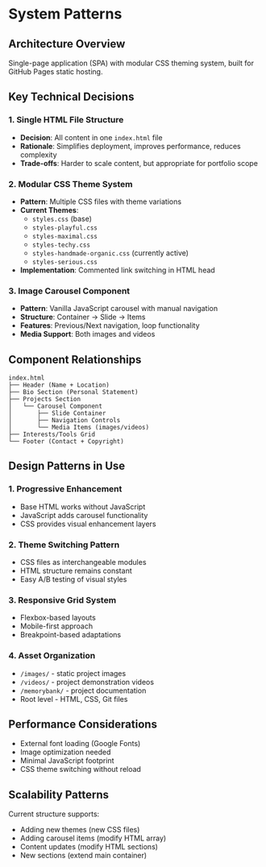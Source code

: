 # System Patterns

## Architecture Overview
Single-page application (SPA) with modular CSS theming system, built for GitHub Pages static hosting.

## Key Technical Decisions

### 1. Single HTML File Structure
- **Decision**: All content in one `index.html` file
- **Rationale**: Simplifies deployment, improves performance, reduces complexity
- **Trade-offs**: Harder to scale content, but appropriate for portfolio scope

### 2. Modular CSS Theme System
- **Pattern**: Multiple CSS files with theme variations
- **Current Themes**:
  - `styles.css` (base)
  - `styles-playful.css`
  - `styles-maximal.css` 
  - `styles-techy.css`
  - `styles-handmade-organic.css` (currently active)
  - `styles-serious.css`
- **Implementation**: Commented link switching in HTML head

### 3. Image Carousel Component
- **Pattern**: Vanilla JavaScript carousel with manual navigation
- **Structure**: Container → Slide → Items
- **Features**: Previous/Next navigation, loop functionality
- **Media Support**: Both images and videos

## Component Relationships

```
index.html
├── Header (Name + Location)
├── Bio Section (Personal Statement)
├── Projects Section
│   └── Carousel Component
│       ├── Slide Container
│       ├── Navigation Controls
│       └── Media Items (images/videos)
├── Interests/Tools Grid
└── Footer (Contact + Copyright)
```

## Design Patterns in Use

### 1. Progressive Enhancement
- Base HTML works without JavaScript
- JavaScript adds carousel functionality
- CSS provides visual enhancement layers

### 2. Theme Switching Pattern
- CSS files as interchangeable modules
- HTML structure remains constant
- Easy A/B testing of visual styles

### 3. Responsive Grid System
- Flexbox-based layouts
- Mobile-first approach
- Breakpoint-based adaptations

### 4. Asset Organization
- `/images/` - static project images
- `/videos/` - project demonstration videos
- `/memorybank/` - project documentation
- Root level - HTML, CSS, Git files

## Performance Considerations
- External font loading (Google Fonts)
- Image optimization needed
- Minimal JavaScript footprint
- CSS theme switching without reload

## Scalability Patterns
Current structure supports:
- Adding new themes (new CSS files)
- Adding carousel items (modify HTML array)
- Content updates (modify HTML sections)
- New sections (extend main container) 